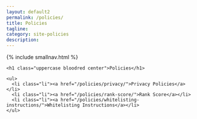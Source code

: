 ```yaml
---
layout: default2
permalink: /policies/
title: Policies
tagline: 
category: site-policies
description:
---
```


<div class="{{ page.title }}" style="min-height:100vh;">
  
  {% include smallnav.html %} 

  <div class="cf"></div>

  <section class="container card__container">

    <h1 class="uppercase bloodred center">Policies</h1>

    <ul>
      <li class="li"><a href="/policies/privacy/">Privacy Policies</a></li>
      <li class="li"><a href="/policies/rank-score/">Rank Score</a></li>
      <li class="li"><a href="/policies/whitelisting-instructions/">Whitelisting Instructions</a></li>
    </ul>

  </section> <!-- end section .container .card__container -->

</div>
